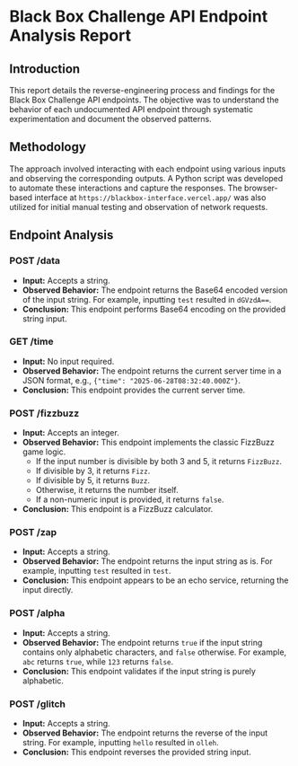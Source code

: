 # Black Box Challenge API Endpoint Analysis Report

## Introduction
This report details the reverse-engineering process and findings for the Black Box Challenge API endpoints. The objective was to understand the behavior of each undocumented API endpoint through systematic experimentation and document the observed patterns.

## Methodology
The approach involved interacting with each endpoint using various inputs and observing the corresponding outputs. A Python script was developed to automate these interactions and capture the responses. The browser-based interface at `https://blackbox-interface.vercel.app/` was also utilized for initial manual testing and observation of network requests.

## Endpoint Analysis




### POST /data
- **Input:** Accepts a string.
- **Observed Behavior:** The endpoint returns the Base64 encoded version of the input string. For example, inputting `test` resulted in `dGVzdA==`.
- **Conclusion:** This endpoint performs Base64 encoding on the provided string input.




### GET /time
- **Input:** No input required.
- **Observed Behavior:** The endpoint returns the current server time in a JSON format, e.g., `{"time": "2025-06-28T08:32:40.000Z"}`.
- **Conclusion:** This endpoint provides the current server time.




### POST /fizzbuzz
- **Input:** Accepts an integer.
- **Observed Behavior:** This endpoint implements the classic FizzBuzz game logic. 
  - If the input number is divisible by both 3 and 5, it returns `FizzBuzz`.
  - If divisible by 3, it returns `Fizz`.
  - If divisible by 5, it returns `Buzz`.
  - Otherwise, it returns the number itself.
  - If a non-numeric input is provided, it returns `false`.
- **Conclusion:** This endpoint is a FizzBuzz calculator.




### POST /zap
- **Input:** Accepts a string.
- **Observed Behavior:** The endpoint returns the input string as is. For example, inputting `test` resulted in `test`.
- **Conclusion:** This endpoint appears to be an echo service, returning the input directly.




### POST /alpha
- **Input:** Accepts a string.
- **Observed Behavior:** The endpoint returns `true` if the input string contains only alphabetic characters, and `false` otherwise. For example, `abc` returns `true`, while `123` returns `false`.
- **Conclusion:** This endpoint validates if the input string is purely alphabetic.




### POST /glitch
- **Input:** Accepts a string.
- **Observed Behavior:** The endpoint returns the reverse of the input string. For example, inputting `hello` resulted in `olleh`.
- **Conclusion:** This endpoint reverses the provided string input.


